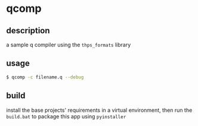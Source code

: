 # qcomp

## description
a sample q compiler using the `thps_formats` library

## usage
```sh
$ qcomp -c filename.q --debug
```

## build
install the base projects' requirements in a virtual environment,
then run the `build.bat` to package this app using `pyinstaller`
